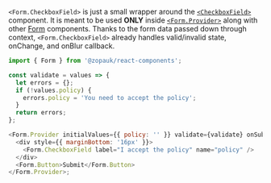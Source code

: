 `<Form.CheckboxField>` is just a small wrapper around the [`<CheckboxField>`](#/Components/Molecules/CheckboxField) component. It is meant to be used **ONLY** inside [`<Form.Provider>`](#/Organisms/Form/FormProvider) along with other [Form](#/Organisms/Form) components. Thanks to the form data passed down through context, `<Form.CheckboxField>` already handles valid/invalid state, onChange, and onBlur callback.

```js
import { Form } from '@zopauk/react-components';

const validate = values => {
  let errors = {};
  if (!values.policy) {
    errors.policy = 'You need to accept the policy';
  }
  return errors;
};

<Form.Provider initialValues={{ policy: '' }} validate={validate} onSubmit={values => alert(JSON.stringify(values))}>
  <div style={{ marginBottom: '16px' }}>
    <Form.CheckboxField label="I accept the policy" name="policy" />
  </div>
  <Form.Button>Submit</Form.Button>
</Form.Provider>;
```
